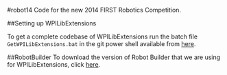 #robot14
Code for the new 2014 FIRST Robotics Competition.

##Setting up WPILibExtensions

To get a complete codebase of WPILibExtensions run the batch file `GetWPILibExtensions.bat` in the git power shell available from [here](https://windows.github.com).

##RobotBuilder
To download the version of Robot Builder that we are using for WPILibExtensions, click [here](http://evinugur.com/RobotBuilderWPILibExtensions.jar).
